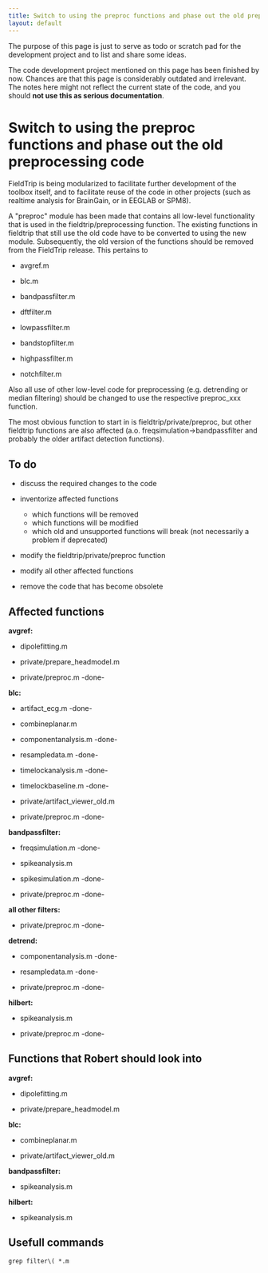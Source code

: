 ```yaml
---
title: Switch to using the preproc functions and phase out the old preprocessing code
layout: default
---
```


<div class="warning">

The purpose of this page is just to serve as todo or scratch pad for the development project and to list and share some ideas. 

The code development project mentioned on this page has been finished by now. Chances are that this page is considerably outdated and irrelevant. The notes here might not reflect the current state of the code, and you should **not use this as serious documentation**.
</div>

# Switch to using the preproc functions and phase out the old preprocessing code

FieldTrip is being modularized to facilitate further development of the toolbox itself, and to facilitate reuse of the code in other projects (such as realtime analysis for BrainGain, or in EEGLAB or SPM8).

A "preproc" module has been made that contains all low-level functionality that is used in the fieldtrip/preprocessing function. The existing functions in fieldtrip that still use the old code have to be converted to using the new module. Subsequently, the old version of the functions should be removed from the FieldTrip release. This pertains to 

*  avgref.m

*  blc.m

*  bandpassfilter.m        

*  dftfilter.m             

*  lowpassfilter.m

*  bandstopfilter.m        

*  highpassfilter.m        

*  notchfilter.m

Also all use of other low-level code for preprocessing (e.g. detrending or median filtering) should be changed to use the respective preproc_xxx function. 

The most obvious function to start in is fieldtrip/private/preproc, but other fieldtrip functions are also affected (a.o. freqsimulation->bandpassfilter and probably the older artifact detection functions).

## To do

*  discuss the required changes to the code

*  inventorize affected functions
    * which functions will be removed
    * which functions will be modified
    * which old and unsupported functions will break (not necessarily a problem if deprecated)

*  modify the fieldtrip/private/preproc function

*  modify all other affected functions

*  remove the code that has become obsolete

## Affected functions

**avgref:**

*  dipolefitting.m

*  private/prepare_headmodel.m

*  private/preproc.m  -done-

**blc:**

*  artifact_ecg.m  -done-

*  combineplanar.m

*  componentanalysis.m -done-

*  resampledata.m -done-

*  timelockanalysis.m -done-

*  timelockbaseline.m -done-

*  private/artifact_viewer_old.m

*  private/preproc.m  -done-

**bandpassfilter:**

*  freqsimulation.m -done-

*  spikeanalysis.m

*  spikesimulation.m -done-

*  private/preproc.m  -done-

**all other filters:**

*  private/preproc.m  -done-

**detrend:**

*  componentanalysis.m -done-

*  resampledata.m -done-

*  private/preproc.m  -done-

**hilbert:**

*  spikeanalysis.m

*  private/preproc.m  -done-

## Functions that Robert should look into

**avgref:**

*  dipolefitting.m

*  private/prepare_headmodel.m

**blc:**

*  combineplanar.m

*  private/artifact_viewer_old.m

**bandpassfilter:**

*  spikeanalysis.m

**hilbert:**

*  spikeanalysis.m

## Usefull commands

    grep filter\( *.m

